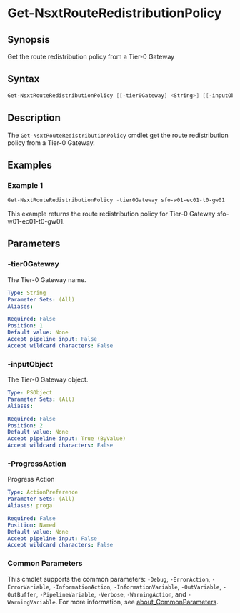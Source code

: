 # Get-NsxtRouteRedistributionPolicy

## Synopsis

Get the route redistribution policy from a Tier-0 Gateway

## Syntax

```powershell
Get-NsxtRouteRedistributionPolicy [[-tier0Gateway] <String>] [[-inputObject] <PSObject>] [-ProgressAction <ActionPreference>] [<CommonParameters>]
```

## Description

The `Get-NsxtRouteRedistributionPolicy` cmdlet get the route redistribution policy from a Tier-0 Gateway.

## Examples

### Example 1

```powershell
Get-NsxtRouteRedistributionPolicy -tier0Gateway sfo-w01-ec01-t0-gw01
```

This example returns the route redistribution policy for Tier-0 Gateway sfo-w01-ec01-t0-gw01.

## Parameters

### -tier0Gateway

The Tier-0 Gateway name.

```yaml
Type: String
Parameter Sets: (All)
Aliases:

Required: False
Position: 1
Default value: None
Accept pipeline input: False
Accept wildcard characters: False
```

### -inputObject

The Tier-0 Gateway object.

```yaml
Type: PSObject
Parameter Sets: (All)
Aliases:

Required: False
Position: 2
Default value: None
Accept pipeline input: True (ByValue)
Accept wildcard characters: False
```

### -ProgressAction

Progress Action

```yaml
Type: ActionPreference
Parameter Sets: (All)
Aliases: proga

Required: False
Position: Named
Default value: None
Accept pipeline input: False
Accept wildcard characters: False
```

### Common Parameters

This cmdlet supports the common parameters: `-Debug`, `-ErrorAction`, `-ErrorVariable`, `-InformationAction`, `-InformationVariable`, `-OutVariable`, `-OutBuffer`, `-PipelineVariable`, `-Verbose`, `-WarningAction`, and `-WarningVariable`. For more information, see [about_CommonParameters](http://go.microsoft.com/fwlink/?LinkID=113216).
